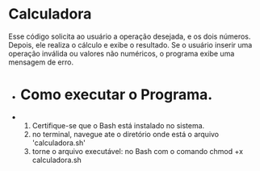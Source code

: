 # Calculadora
Esse código solicita ao usuário a operação desejada, e os dois números.
Depois, ele realiza o cálculo e exibe o resultado. 
Se o usuário inserir uma operação inválida ou valores não numéricos, o programa exibe uma mensagem de erro.

- # Como executar o Programa.
- 1. Certifique-se que o Bash está instalado no sistema.
  2. no terminal, navegue ate o diretório onde está o arquivo 'calculadora.sh'
  3. torne o arquivo executável:
     no Bash com o comando chmod +x calculadora.sh
